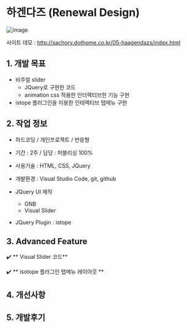 # 하겐다즈 (Renewal Design)

![image](https://user-images.githubusercontent.com/126562076/224907302-8211852c-9614-419e-a7c5-48aac22f52d8.png)



사이트 데모 : [<http://sachory.dothome.co.kr/05-haagendazs/index.html>](http://sachory.dothome.co.kr/05-haagendazs/index.html)

## 1. 개발 목표
* 비주얼 slider
  * JQuery로 구현한 코드
  * animation css 적용한 인터렉티브한 기능 구현
* istope 플러그인을 이용한 인테렉티브 탭메뉴 구현
  
   
## 2. 작업 정보
* 하드코딩 / 개인프로젝트 / 반응형
* 기간 : 2주 / 담당 : 퍼블리싱 100% 
* 사용기술 : HTML, CSS, JQuery
* 개발환경 : Visual Studio Code, git, github
* JQuery UI 제작
  * GNB 
  * Visual Slider
  
* JQuery Plugin : istope



## 3. Advanced Feature

:heavy_check_mark: ** Visual Slider 코드**


:heavy_check_mark: ** isotope 플러그인 탭메뉴 레이아웃 **









## 4. 개선사항



## 5. 개발후기





